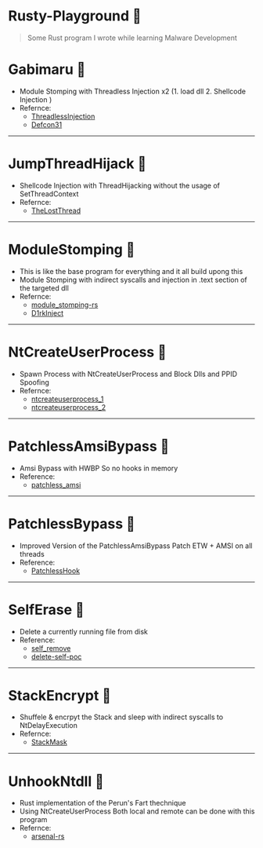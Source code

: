 # Rusty-Playground :crab:
> Some Rust program I wrote while learning Malware Development 

# Gabimaru :pushpin:
  - Module Stomping with Threadless Injection x2 (1. load dll 2. Shellcode Injection )
  - Refernce:
    - [ThreadlessInjection](https://github.com/0prrr/Malwear-Sweet/tree/main/ThreadlessInjection)
    - [Defcon31](https://github.com/OtterHacker/Conferences/tree/main/Defcon31)
---
# JumpThreadHijack :pushpin:
  - Shellcode Injection with ThreadHijacking without the usage of SetThreadContext
  - Refernce:
    - [TheLostThread](https://github.com/0prrr/Malwear-Sweet/tree/main/TheLostThread)
---
# ModuleStomping :pushpin:
  - This is like the base program for everything and it all build upong this
  - Module Stomping with indirect syscalls and injection in .text section of the targeted dll
  - Refernce:
    - [module_stomping-rs](https://github.com/memN0ps/arsenal-rs/tree/main/module_stomping-rs)
    - [D1rkInject](https://github.com/TheD1rkMtr/D1rkInject)
---
# NtCreateUserProcess :pushpin:
  - Spawn Process with NtCreateUserProcess and Block Dlls and PPID Spoofing
  - Refernce:
    - [ntcreateuserprocess_1](https://offensivedefence.co.uk/posts/ntcreateuserprocess/)
    - [ntcreateuserprocess_2](https://captmeelo.com/redteam/maldev/2022/05/10/ntcreateuserprocess.html)   
---
# PatchlessAmsiBypass 📌
  - Amsi Bypass with HWBP So no hooks in memory
  - Reference:
    - [patchless_amsi](https://gist.github.com/CCob/fe3b63d80890fafeca982f76c8a3efdf)
---
# PatchlessBypass 📌
  - Improved Version of the PatchlessAmsiBypass Patch ETW + AMSI on all threads
  - Reference:
    - [PatchlessHook](https://github.com/ScriptIdiot/sleepmask_PatchlessHook/)
---
# SelfErase 📌
  - Delete a currently running file from disk
  - Reference:
    - [self_remove](https://github.com/Enelg52/OffensiveGo/tree/main/self_remove)
    - [delete-self-poc](https://github.com/LloydLabs/delete-self-poc)
---
# StackEncrypt :pushpin:
  - Shuffele & encrpyt the Stack and sleep with indirect syscalls to NtDelayExecution
  - Refernce:
    - [StackMask](https://github.com/WKL-Sec/StackMask) 
---
# UnhookNtdll :pushpin:
  - Rust implementation of the Perun's Fart thechnique
  - Using NtCreateUserProcess Both local and remote can be done with this program
  - Refernce:
    - [arsenal-rs](https://github.com/memN0ps/arsenal-rs)
